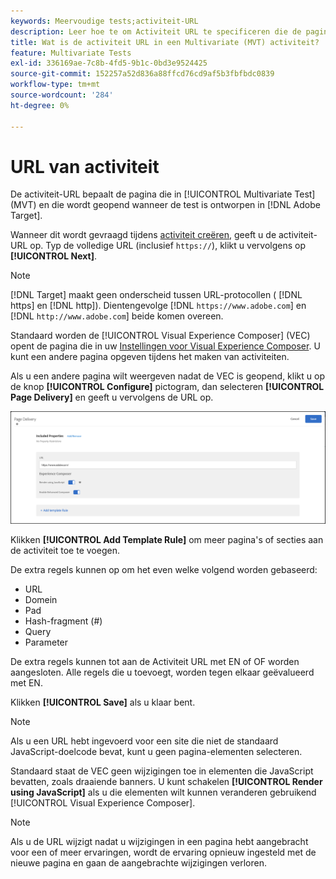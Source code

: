 ```yaml
---
keywords: Meervoudige tests;activiteit-URL
description: Leer hoe te om Activiteit URL te specificeren die de pagina bepaalt die in de test wordt gebruikt en die opent wanneer de Multivariate activiteit van de Test gebruikend Adobe Target wordt ontworpen.
title: Wat is de activiteit URL in een Multivariate (MVT) activiteit?
feature: Multivariate Tests
exl-id: 336169ae-7c8b-4fd5-9b1c-0bd3e9524425
source-git-commit: 152257a52d836a88ffcd76cd9af5b3fbfbdc0839
workflow-type: tm+mt
source-wordcount: '284'
ht-degree: 0%

---
```


# URL van activiteit

De activiteit-URL bepaalt de pagina die in [!UICONTROL Multivariate Test] (MVT) en die wordt geopend wanneer de test is ontworpen in [!DNL Adobe Target].

Wanneer dit wordt gevraagd tijdens [activiteit creëren](/help/main/c-activities/c-multivariate-testing/t-create-multivariate-test/create-multivariate-test.md), geeft u de activiteit-URL op. Typ de volledige URL (inclusief `https://`), klikt u vervolgens op **[!UICONTROL Next]**.

>[!NOTE]
>
>[!DNL Target] maakt geen onderscheid tussen URL-protocollen ( [!DNL https] en [!DNL http]). Dientengevolge [!DNL `https://www.adobe.com`] en [!DNL `http://www.adobe.com`] beide komen overeen.

Standaard worden de [!UICONTROL Visual Experience Composer] (VEC) opent de pagina die in uw [Instellingen voor Visual Experience Composer](/help/main/administrating-target/visual-experience-composer-set-up.md). U kunt een andere pagina opgeven tijdens het maken van activiteiten.

Als u een andere pagina wilt weergeven nadat de VEC is geopend, klikt u op de knop **[!UICONTROL Configure]** pictogram, dan selecteren **[!UICONTROL Page Delivery]** en geeft u vervolgens de URL op.

![Dialoogvenster Pagina-aflevering](/help/main/c-activities/c-multivariate-testing/t-create-multivariate-test/assets/url-config.png)

Klikken **[!UICONTROL Add Template Rule]** om meer pagina&#39;s of secties aan de activiteit toe te voegen.

De extra regels kunnen op om het even welke volgend worden gebaseerd:

* URL
* Domein
* Pad
* Hash-fragment (#)
* Query
* Parameter

De extra regels kunnen tot aan de Activiteit URL met EN of OF worden aangesloten. Alle regels die u toevoegt, worden tegen elkaar geëvalueerd met EN.

Klikken **[!UICONTROL Save]** als u klaar bent.

>[!NOTE]
>
>Als u een URL hebt ingevoerd voor een site die niet de standaard JavaScript-doelcode bevat, kunt u geen pagina-elementen selecteren.

Standaard staat de VEC geen wijzigingen toe in elementen die JavaScript bevatten, zoals draaiende banners. U kunt schakelen **[!UICONTROL Render using JavaScript]** als u die elementen wilt kunnen veranderen gebruikend [!UICONTROL Visual Experience Composer].

>[!NOTE]
>
>Als u de URL wijzigt nadat u wijzigingen in een pagina hebt aangebracht voor een of meer ervaringen, wordt de ervaring opnieuw ingesteld met de nieuwe pagina en gaan de aangebrachte wijzigingen verloren.
